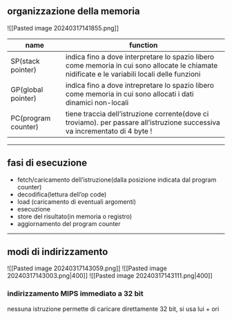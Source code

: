 ## organizzazione della memoria
![[Pasted image 20240317141855.png]]

| name                | function                                                                                                                                       |
| ------------------- | ---------------------------------------------------------------------------------------------------------------------------------------------- |
| SP(stack pointer)   | indica fino a dove interpretare lo spazio libero come memoria in cui sono allocate le chiamate nidificate e le variabili locali delle funzioni |
| GP(global pointer)  | indica fino a dove intrepretare lo spazio libero come memoria in cui sono allocati i dati dinamici non-locali                                  |
| PC(program counter) | tiene traccia dell’istruzione corrente(dove ci troviamo). per passare all’istruzione successiva va incrementato di 4 byte !                    |

***
## fasi di esecuzione
- fetch/caricamento dell’istruzione(dalla posizione indicata dal program counter)
- decodifica(lettura dell’op code)
- load (caricamento di eventuali argomenti)
- esecuzione
- store del risultato(in memoria o registro)
- aggiornamento del program counter

***
## modi di indirizzamento
![[Pasted image 20240317143059.png]]
![[Pasted image 20240317143003.png|400]]
![[Pasted image 20240317143111.png|400]]

### indirizzamento MIPS immediato a 32 bit
nessuna istruzione permette di caricare direttamente 32 bit, si usa lui + ori

